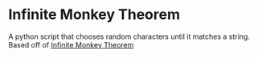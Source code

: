 # Infinite Monkey Theorem

A python script that chooses random characters
until it matches a string. Based off of [Infinite Monkey Theorem](https://en.wikipedia.org/wiki/Infinite_monkey_theorem)
